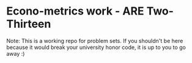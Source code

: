 Econo-metrics work - ARE Two-Thirteen
=====================================

Note: This is a working repo for problem sets.  If you shouldn't be here because it would break your university honor code, it is up to you to go away :)
